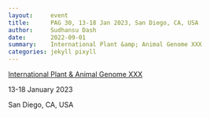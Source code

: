 ```yaml
---
layout:     event
title:      PAG 30, 13-18 Jan 2023, San Diego, CA, USA
author:     Sudhansu Dash
date:       2022-09-01
summary:    International Plant &amp; Animal Genome XXX
categories: jekyll pixyll
---
```


[International Plant &amp; Animal Genome XXX](https://www.intlpag.org/30/)

13-18 January 2023

San Diego, CA, USA

